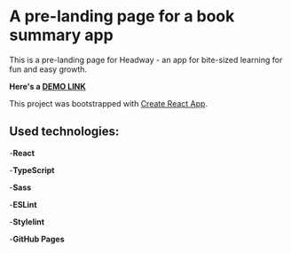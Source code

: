 # A pre-landing page for a book summary app
This is a pre-landing page for Headway - an app for bite-sized learning for fun and easy growth.

**Here's a [DEMO LINK](https://mykola-koval.github.io/react-ts-landing/)**

This project was bootstrapped with [Create React App](https://github.com/facebook/create-react-app).

## Used technologies:

  -**React**

  -**TypeScript**

  -**Sass**

  -**ESLint**

  -**Stylelint**

  -**GitHub Pages**
